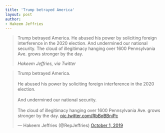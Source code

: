 ```yaml
---
title: 'Trump betrayed America'
layout: post
author:
- Hakeem Jeffries
---
```


> Trump betrayed America. He abused his power by soliciting foreign interference in the 2020 election. And undermined our national security. The cloud of illegitimacy hanging over 1600 Pennsylvania Ave. grows stronger by the day.
>
> <cite>Hakeem Jeffries, via Twitter</cite>

<blockquote class="twitter-tweet">
	<p lang="en" dir="ltr">
		Trump betrayed America.<br>
		<br>
		He abused his power by soliciting foreign interference in the 2020 election.<br>
		<br>
		And undermined our national security.<br>
		<br>
		The cloud of illegitimacy hanging over 1600 Pennsylvania Ave. grows stronger by the day. <a href="https://t.co/RbBqBBniPc">pic.twitter.com/RbBqBBniPc</a>
	</p>
	&mdash; Hakeem Jeffries (@RepJeffries) <a href="https://twitter.com/RepJeffries/status/1179015153972649984?ref_src=twsrc%5Etfw">October 1, 2019</a>
</blockquote>
<script async src="https://platform.twitter.com/widgets.js" charset="utf-8">
</script>
